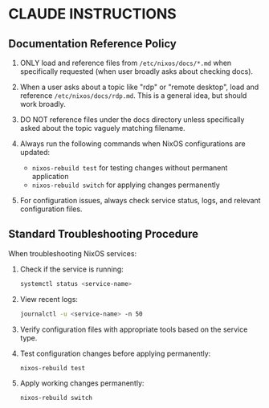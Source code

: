 # CLAUDE INSTRUCTIONS

## Documentation Reference Policy

1. ONLY load and reference files from `/etc/nixos/docs/*.md` when specifically requested (when user broadly asks about checking docs).

2. When a user asks about a topic like "rdp" or "remote desktop", load and reference `/etc/nixos/docs/rdp.md`. This is a general idea, but should work broadly.

3. DO NOT reference files under the docs directory unless specifically asked about the topic vaguely matching filename.

4. Always run the following commands when NixOS configurations are updated:
   - `nixos-rebuild test` for testing changes without permanent application
   - `nixos-rebuild switch` for applying changes permanently

5. For configuration issues, always check service status, logs, and relevant configuration files.

## Standard Troubleshooting Procedure

When troubleshooting NixOS services:

1. Check if the service is running:
   ```bash
   systemctl status <service-name>
   ```

2. View recent logs:
   ```bash
   journalctl -u <service-name> -n 50
   ```

3. Verify configuration files with appropriate tools based on the service type.

4. Test configuration changes before applying permanently:
   ```bash
   nixos-rebuild test
   ```

5. Apply working changes permanently:
   ```bash
   nixos-rebuild switch
   ```
